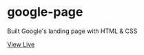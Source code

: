 # google-page
Built Google's landing page with HTML &amp; CSS

[View Live](https://ghidyon.github.io/google-page)
